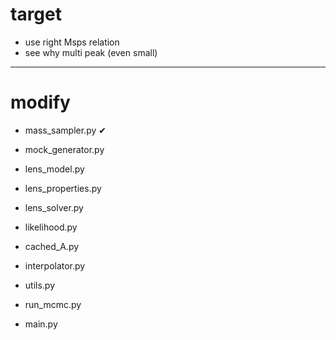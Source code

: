 # target

- use right Msps relation
- see why multi peak (even small)

---------------
# modify





- mass_sampler.py      &#x2714;
- mock_generator.py

- lens_model.py
- lens_properties.py
- lens_solver.py

- likelihood.py
- cached_A.py 
- interpolator.py
- utils.py

- run_mcmc.py
- main.py
